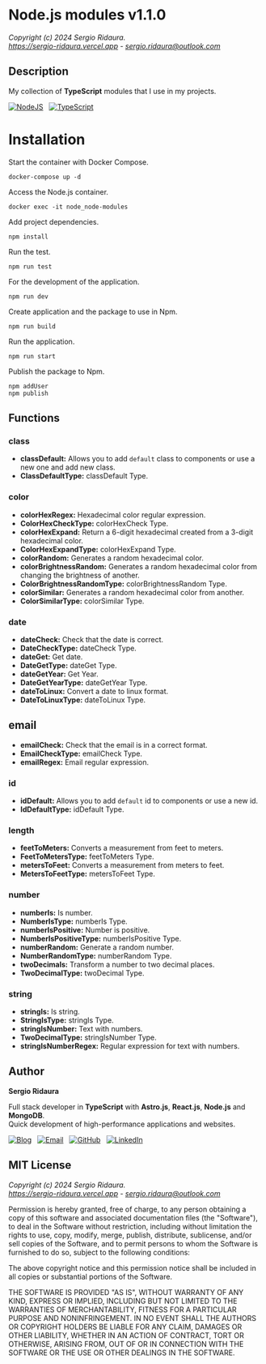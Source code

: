# Node.js modules v1.1.0

_Copyright (c) 2024 Sergio Ridaura._  
_<https://sergio-ridaura.vercel.app> - <sergio.ridaura@outlook.com>_

## Description

My collection of **TypeScript** modules that I use in my projects.

[![NodeJS](https://img.shields.io/badge/node.js-6DA55F?style=for-the-badge&logo=node.js&logoColor=white)](https://sergio-ridaura.vercel.app/blog/node) &nbsp; [![TypeScript](https://img.shields.io/badge/TypeScript-0078D4?style=for-the-badge&logo=typescript&logoColor=white)](https://sergio-ridaura.vercel.app/blog/typescript)

# Installation

Start the container with Docker Compose.

```console
docker-compose up -d
```

Access the Node.js container.

```console
docker exec -it node_node-modules
```

Add project dependencies.

```console
npm install
```

Run the test.

```console
npm run test
```

For the development of the application.

```console
npm run dev
```

Create application and the package to use in Npm.

```console
npm run build
```

Run the application.

```console
npm run start
```

Publish the package to Npm.

```console
npm addUser
npm publish
```

## Functions

### class

- **classDefault:** Allows you to add `default` class to components or use a new one and add new class.
- **ClassDefaultType:** classDefault Type.

### color

- **colorHexRegex:** Hexadecimal color regular expression.
- **ColorHexCheckType:** colorHexCheck Type.
- **colorHexExpand:** Return a 6-digit hexadecimal created from a 3-digit hexadecimal color.
- **ColorHexExpandType:** colorHexExpand Type.
- **colorRandom:** Generates a random hexadecimal color.
- **colorBrightnessRandom:** Generates a random hexadecimal color from changing the brightness of another.
- **ColorBrightnessRandomType:** colorBrightnessRandom Type.
- **colorSimilar:** Generates a random hexadecimal color from another.
- **ColorSimilarType:** colorSimilar Type.

### date

- **dateCheck:** Check that the date is correct.
- **DateCheckType:** dateCheck Type.
- **dateGet:** Get date.
- **DateGetType:** dateGet Type.
- **dateGetYear:** Get Year.
- **DateGetYearType:** dateGetYear Type.
- **dateToLinux:** Convert a date to linux format.
- **DateToLinuxType:** dateToLinux Type.

## email

- **emailCheck:** Check that the email is in a correct format.
- **EmailCheckType:** emailCheck Type.
- **emailRegex:** Email regular expression.

### id

- **idDefault:** Allows you to add `default` id to components or use a new id.
- **IdDefaultType:** idDefault Type.

### length

- **feetToMeters:** Converts a measurement from feet to meters.
- **FeetToMetersType:** feetToMeters Type.
- **metersToFeet:** Converts a measurement from meters to feet.
- **MetersToFeetType:** metersToFeet Type.

### number

- **numberIs:** Is number.
- **NumberIsType:** numberIs Type.
- **numberIsPositive:** Number is positive.
- **NumberIsPositiveType:** numberIsPositive Type.
- **numberRandom:** Generate a random number.
- **NumberRandomType:** numberRandom Type.
- **twoDecimals:** Transform a number to two decimal places.
- **TwoDecimalType:** twoDecimal Type.

### string

- **stringIs:** Is string.
- **StringIsType:** stringIs Type.
- **stringIsNumber:** Text with numbers.
- **TwoDecimalType:** stringIsNumber Type.
- **stringIsNumberRegex:** Regular expression for text with numbers.

## Author

**Sergio Ridaura**

Full stack developer in **TypeScript** with **Astro.js**, **React.js**, **Node.js** and **MongoDB**.  
Quick development of high-performance applications and websites.

[![Blog](https://sergio-ridaura.vercel.app/images/blog.svg)](https://sergio-ridaura.vercel.app/) &nbsp; [![Email](https://img.shields.io/badge/Email-0078D4?style=for-the-badge&logo=microsoft-outlook&logoColor=white)](mailto:sergio.ridaura@outlook.com) &nbsp; [![GitHub](https://img.shields.io/static/v1?style=for-the-badge&message=GitHub&color=181717&logo=GitHub&logoColor=FFFFFF&label=)](https://github.com/sergio-ridaura) &nbsp; [![LinkedIn](https://img.shields.io/badge/LinkedIn-0077B5?style=for-the-badge&logo=linkedin&logoColor=white)](https://www.linkedin.com/in/sergio-ridaura/)

## MIT License

_Copyright (c) 2024 Sergio Ridaura._  
_<https://sergio-ridaura.vercel.app> - <sergio.ridaura@outlook.com>_

Permission is hereby granted, free of charge, to any person obtaining a copy of this software and associated documentation files (the "Software"), to deal in the Software without restriction, including without limitation the rights to use, copy, modify, merge, publish, distribute, sublicense, and/or sell copies of the Software, and to permit persons to whom the Software is furnished to do so, subject to the following conditions:

The above copyright notice and this permission notice shall be included in all copies or substantial portions of the Software.

THE SOFTWARE IS PROVIDED "AS IS", WITHOUT WARRANTY OF ANY KIND, EXPRESS OR IMPLIED, INCLUDING BUT NOT LIMITED TO THE WARRANTIES OF MERCHANTABILITY, FITNESS FOR A PARTICULAR PURPOSE AND NONINFRINGEMENT. IN NO EVENT SHALL THE AUTHORS OR COPYRIGHT HOLDERS BE LIABLE FOR ANY CLAIM, DAMAGES OR OTHER LIABILITY, WHETHER IN AN ACTION OF CONTRACT, TORT OR OTHERWISE, ARISING FROM, OUT OF OR IN CONNECTION WITH THE SOFTWARE OR THE USE OR OTHER DEALINGS IN THE SOFTWARE.
